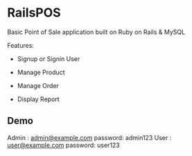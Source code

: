 # RailsPOS

Basic Point of Sale application built on Ruby on Rails & MySQL

Features:

* Signup or Signin User

* Manage Product

* Manage Order

* Display Report

## Demo
Admin : admin@example.com password: admin123
User : user@example.com password: user123
